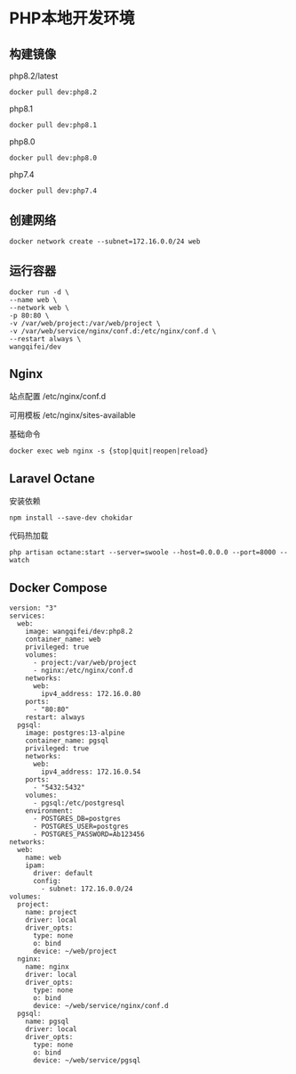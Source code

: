 # PHP本地开发环境

## 构建镜像

php8.2/latest

```shell
docker pull dev:php8.2
```
php8.1

```shell
docker pull dev:php8.1
```

php8.0

```shell
docker pull dev:php8.0
```

php7.4

```shell
docker pull dev:php7.4
```

## 创建网络

```shell
docker network create --subnet=172.16.0.0/24 web
```
## 运行容器

```shell
docker run -d \
--name web \
--network web \
-p 80:80 \
-v /var/web/project:/var/web/project \
-v /var/web/service/nginx/conf.d:/etc/nginx/conf.d \
--restart always \
wangqifei/dev
```
## Nginx

站点配置 /etc/nginx/conf.d

可用模板 /etc/nginx/sites-available

基础命令

```shell
docker exec web nginx -s {stop|quit|reopen|reload}
```

## Laravel Octane

安装依赖
```shell
npm install --save-dev chokidar
```
代码热加载
```shell
php artisan octane:start --server=swoole --host=0.0.0.0 --port=8000 --watch
```
## Docker Compose

```shell
version: "3"
services:
  web:
    image: wangqifei/dev:php8.2
    container_name: web
    privileged: true
    volumes:
      - project:/var/web/project
      - nginx:/etc/nginx/conf.d
    networks:
      web:
        ipv4_address: 172.16.0.80
    ports:
      - "80:80"
    restart: always
  pgsql:
    image: postgres:13-alpine
    container_name: pgsql
    privileged: true
    networks:
      web:
        ipv4_address: 172.16.0.54
    ports:
      - "5432:5432"
    volumes:
      - pgsql:/etc/postgresql
    environment:
      - POSTGRES_DB=postgres
      - POSTGRES_USER=postgres
      - POSTGRES_PASSWORD=Ab123456
networks:
  web:
    name: web
    ipam:
      driver: default
      config:
        - subnet: 172.16.0.0/24
volumes:
  project:
    name: project
    driver: local
    driver_opts:
      type: none
      o: bind
      device: ~/web/project
  nginx:
    name: nginx
    driver: local
    driver_opts:
      type: none
      o: bind
      device: ~/web/service/nginx/conf.d
  pgsql:
    name: pgsql
    driver: local
    driver_opts:
      type: none
      o: bind
      device: ~/web/service/pgsql

```